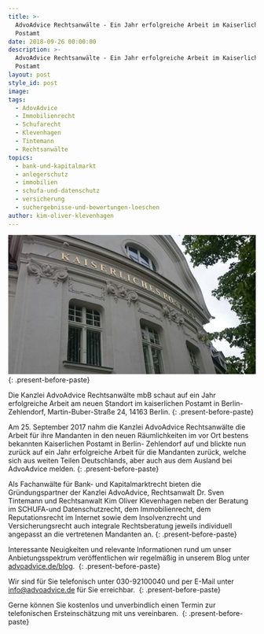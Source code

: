 ```yaml
---
title: >-
  AdvoAdvice Rechtsanwälte - Ein Jahr erfolgreiche Arbeit im Kaiserlichen
  Postamt
date: 2018-09-26 00:00:00
description: >-
  AdvoAdvice Rechtsanwälte - Ein Jahr erfolgreiche Arbeit im Kaiserlichen
  Postamt
layout: post
style_id: post
image:
tags:
  - AdovAdvice
  - Immobilienrecht
  - Schufarecht
  - Klevenhagen
  - Tintemann
  - Rechtsanwälte
topics:
  - bank-und-kapitalmarkt
  - anlegerschutz
  - immobilien
  - schufa-und-datenschutz
  - versicherung
  - suchergebnisse-und-bewertungen-loeschen
author: kim-oliver-klevenhagen
---
```


![](/uploads/kaiserliches-postamt-nah.jpg)
{: .present-before-paste}

Die Kanzlei AdvoAdvice Rechtsanw&auml;lte mbB schaut auf ein Jahr erfolgreiche Arbeit am neuen Standort im kaiserlichen Postamt in Berlin-Zehlendorf, Martin-Buber-Stra&szlig;e 24, 14163 Berlin.
{: .present-before-paste}

Am 25. September 2017 nahm die Kanzlei AdvoAdvice Rechtsanw&auml;lte die Arbeit f&uuml;r ihre Mandanten in den neuen R&auml;umlichkeiten im vor Ort bestens bekannten Kaiserlichen Postamt in Berlin- Zehlendorf auf und blickte nun zur&uuml;ck auf ein Jahr erfolgreiche Arbeit f&uuml;r die Mandanten zur&uuml;ck, welche sich aus weiten Teilen Deutschlands, aber auch aus dem Ausland bei AdvoAdvice melden.
{: .present-before-paste}

Als Fachanw&auml;lte f&uuml;r Bank- und Kapitalmarktrecht bieten die Gr&uuml;ndungspartner der Kanzlei AdvoAdvice, Rechtsanwalt Dr. Sven Tintemann und Rechtsanwalt Kim Oliver Klevenhagen neben der Beratung im SCHUFA-und Datenschutzrecht, dem Immobilienrecht, dem Reputationsrecht im Internet sowie dem Insolvenzrecht und Versicherungsrecht auch integrale Rechtsberatung jeweils individuell angepasst an die vertretenen Mandanten an.
{: .present-before-paste}

Interessante Neuigkeiten und relevante Informationen rund um unser Anbietungsspektrum ver&ouml;ffentlichen wir regelm&auml;&szlig;ig in unserem Blog unter [advoadvice.de/blog](https://advoadvice.de/blog/).&nbsp;
{: .present-before-paste}

Wir sind f&uuml;r Sie telefonisch unter 030-92100040 und per E-Mail unter info@advoadvice.de f&uuml;r Sie erreichbar.&nbsp;
{: .present-before-paste}

Gerne k&ouml;nnen Sie kostenlos und unverbindlich einen Termin zur telefonischen Ersteinsch&auml;tzung mit uns vereinbaren.&nbsp;
{: .present-before-paste}